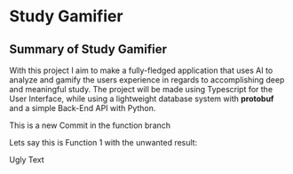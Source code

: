 # Study Gamifier
## Summary of Study Gamifier
With this project I aim to make a fully-fledged application that uses AI to analyze and gamify the users experience in regards to accomplishing deep and meaningful study.
The project will be made using Typescript for the User Interface, while using a lightweight database system with **protobuf** and a simple Back-End API with Python.

This is a new Commit in the function branch

Lets say this is Function 1 with the unwanted result:

Ugly Text
